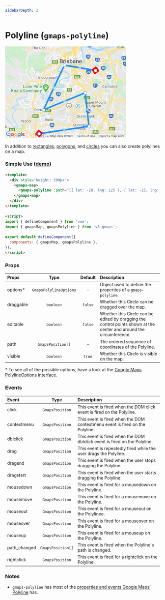 ```yaml
---
sidebarDepth: 2
---
```


# Polyline (`gmaps-polyline`)

<div class="v3-gmaps-screenshot">
  <img src="../img/polyline.png">
  <p>In addition to <a href="./rectangle">rectangles</a>, <a href="./polygon">polygons</a>, and <a href="./circle">circles</a> you can also create polylines on a map.</p>
</div>

### Simple Use ([demo](https://vue-bujcvu.stackblitz.io/polylines))

```html
<template>
  <div style="height: 500px">
    <gmaps-map>
      <gmaps-polyline :path="[{ lat: -28, lng: 125 }, { lat: -25, lng: 130 }, { lat: -32, lng: 120 }]" />
    </gmaps-map>
  </div>
</template>

<script>
import { defineComponent } from 'vue';
import { gmapsMap, gmapsPolyline } from 'v3-gmaps';

export default defineComponent({
  components: { gmapsMap, gmapsPolyline },
});
</script>
```

### Props

| Props     |          Type          | Default | Description                                                                                                        |
| :-------- | :--------------------: | :-----: | :----------------------------------------------------------------------------------------------------------------- |
| options\* | `GmapsPolylineOptions` |    -    | Object used to define the properties of a `gmaps-polyline`.                                                        |
| draggable |       `boolean`        | `false` | Whether this Circle can be dragged over the map.                                                                   |
| editable  |       `boolean`        | `false` | Whether this Circle can be edited by dragging the control points shown at the center and around the circumference. |
| path      |   `GmapsPosition[]`    |    -    | The ordered sequence of coordinates of the Polyline.                                                               |
| visible   |       `boolean`        | `true`  | Whether this Circle is visible on the map.                                                                         |

\* To see all of the possible options, have a look at the [Google Maps PolylineOptions interface](https://developers.google.com/maps/documentation/javascript/reference/polygon#PolylineOptions).

### Events

| Event        |       Type        | Description                                                                  |
| :----------- | :---------------: | :--------------------------------------------------------------------------- |
| click        |  `GmapsPosition`  | This event is fired when the DOM click event is fired on the Polyline.       |
| contextmenu  |  `GmapsPosition`  | This event is fired when the DOM contextmenu event is fired on the Polyline. |
| dblclick     |  `GmapsPosition`  | This event is fired when the DOM dblclick event is fired on the Polyline.    |
| drag         |  `GmapsPosition`  | This event is repeatedly fired while the user drags the Polyline.            |
| dragend      |  `GmapsPosition`  | This event is fired when the user stops dragging the Polyline.               |
| dragstart    |  `GmapsPosition`  | This event is fired when the user starts dragging the Polyline.              |
| mousedown    |  `GmapsPosition`  | This event is fired for a mousedown on the Polyline.                         |
| mousemove    |  `GmapsPosition`  | This event is fired for a mousemove on the Polyline.                         |
| mouseout     |  `GmapsPosition`  | This event is fired for a mouseout on the Polylinee.                         |
| mouseover    |  `GmapsPosition`  | This event is fired for a mouseover on the Polyline.                         |
| mouseup      |  `GmapsPosition`  | This event is fired for a mouseup on the Polyline.                           |
| path_changed | `GmapsPosition[]` | This event is fired when the Polyline's path is changed.                     |
| rightclick   |  `GmapsPosition`  | This event is fired for a rightclick on the Polyline.                        |

### Notes

- `gmaps-polyline` has most of the [properties and events Google Maps' Polyline](https://developers.google.com/maps/documentation/javascript/reference/polygon#Polyline) has.
